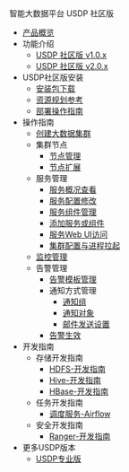 <div class="sidebar_title icon_"> 智能大数据平台 USDP 社区版</div>   

* [产品概览](/usdp_community/README)
* 功能介绍
   * [USDP 社区版 v1.0.x](usdp_community/1.0.x/release_notes)
   * [USDP 社区版 v2.0.x](usdp_community/2.0.x/release_notes)
* USDP社区版安装
   * [安装包下载](usdp_community/plan&create/download)
   * [资源规划参考](usdp_community/plan&create/deploy_plan)
   * [部署操作指南](usdp_community/plan&create/install)
* 操作指南
   * [创建大数据集群](usdp_community/webconsole/cluster_create)
   * 集群节点
     * [节点管理](usdp_community/webconsole/node)
     * [节点扩展](usdp_community/webconsole/node_add)
   * 服务管理
     * [服务概况查看](usdp_community/webconsole/service_state)
     * [服务配置修改](usdp_community/webconsole/service_config)
     * [服务组件管理](usdp_community/webconsole/service_component)
     * [添加服务或组件](usdp_community/webconsole/service_extension)
     * [服务Web UI访问](usdp_community/webconsole/service_web)
     * [集群配置与进程拉起](usdp_community/webconsole/cluster_service)
   * [监控管理](usdp_community/webconsole/monitor)
   * 告警管理
     * [告警模板管理](usdp_community/webconsole/alarmTemplate)
     * 通知方式管理
       * [通知组](usdp_community/webconsole/alarmInform_group)
       * [通知对象](usdp_community/webconsole/alarmInform_object)
       * [邮件发送设置](usdp_community/webconsole/alarmInform_email)
     * [告警生效](usdp_community/webconsole/alarmTemplate_work)
* 开发指南
   * 存储开发指南
     * [HDFS-开发指南](usdp_community/developer/hdfs)
     * [Hive-开发指南](usdp_community/developer/hive)
     * [HBase-开发指南](usdp_community/developer/hbase)
   * 任务开发指南
     * [调度服务-Airflow](usdp_community/schedule/airflow)
   * 安全开发指南
     * [Ranger-开发指南](usdp_community/developer/ranger)
* 更多USDP版本
   * [USDP专业版](/usdpdc/README)

